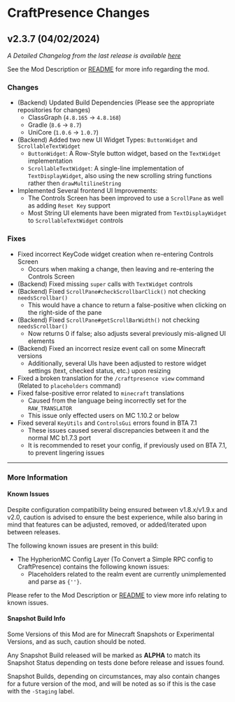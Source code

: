# CraftPresence Changes

## v2.3.7 (04/02/2024)

_A Detailed Changelog from the last release is
available [here](https://gitlab.com/CDAGaming/CraftPresence/-/compare/release%2Fv2.3.5...release%2Fv2.3.7)_

See the Mod Description or [README](https://gitlab.com/CDAGaming/CraftPresence) for more info regarding the mod.

### Changes

* (Backend) Updated Build Dependencies (Please see the appropriate repositories for changes)
    * ClassGraph (`4.8.165` -> `4.8.168`)
    * Gradle (`8.6` -> `8.7`)
    * UniCore (`1.0.6` -> `1.0.7`)
* (Backend) Added two new UI Widget Types: `ButtonWidget` and `ScrollableTextWidget`
    * `ButtonWidget`: A Row-Style button widget, based on the `TextWidget` implementation
    * `ScrollableTextWidget`: A single-line implementation of `TextDisplayWidget`, also using the new scrolling string
      functions rather then `drawMultilineString`
* Implemented Several frontend UI Improvements:
    * The Controls Screen has been improved to use a `ScrollPane` as well as adding `Reset Key` support
    * Most String UI elements have been migrated from `TextDisplayWidget` to `ScrollableTextWidget` controls

### Fixes

* Fixed incorrect KeyCode widget creation when re-entering Controls Screen
    * Occurs when making a change, then leaving and re-entering the Controls Screen
* (Backend) Fixed missing `super` calls with `TextWidget` controls
* (Backend) Fixed `ScrollPane#checkScrollbarClick()` not checking `needsScrollbar()`
    * This would have a chance to return a false-positive when clicking on the right-side of the pane
* (Backend) Fixed `ScrollPane#getScrollBarWidth()` not checking `needsScrollbar()`
    * Now returns 0 if false; also adjusts several previously mis-aligned UI elements
* (Backend) Fixed an incorrect resize event call on some Minecraft versions
    * Additionally, several UIs have been adjusted to restore widget settings (text, checked status, etc.) upon resizing
* Fixed a broken translation for the `/craftpresence view` command (Related to `placeholders` command)
* Fixed false-positive error related to `minecraft` translations
    * Caused from the language being incorrectly set for the `RAW_TRANSLATOR`
    * This issue only effected users on MC 1.10.2 or below
* Fixed several `KeyUtils` and `ControlsGui` errors found in BTA 7.1
    * These issues caused several discrepancies between it and the normal MC b1.7.3 port
    * It is recommended to reset your config, if previously used on BTA 7.1, to prevent lingering issues

___

### More Information

#### Known Issues

Despite configuration compatibility being ensured between v1.8.x/v1.9.x and v2.0,
caution is advised to ensure the best experience, while also baring in mind that features can be adjusted, removed, or
added/iterated upon between releases.

The following known issues are present in this build:

* The HypherionMC Config Layer (To Convert a Simple RPC config to CraftPresence) contains the following known issues:
    * Placeholders related to the realm event are currently unimplemented and parse as `{''}`.

Please refer to the Mod Description or [README](https://gitlab.com/CDAGaming/CraftPresence) to view more info relating
to known issues.

#### Snapshot Build Info

Some Versions of this Mod are for Minecraft Snapshots or Experimental Versions, and as such, caution should be noted.

Any Snapshot Build released will be marked as **ALPHA** to match its Snapshot Status depending on tests done before
release
and issues found.

Snapshot Builds, depending on circumstances, may also contain changes for a future version of the mod, and will be noted
as so if this is the case with the `-Staging` label.

